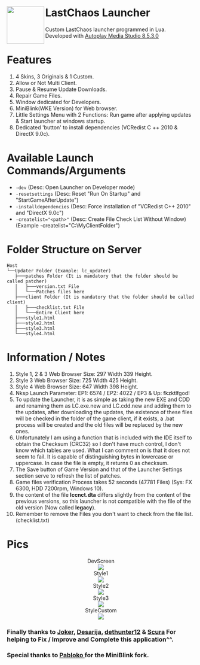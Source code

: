 # LastChaos Launcher <img align="left" src="https://user-images.githubusercontent.com/5092697/138568453-9cbbedb8-7889-4a9d-ac72-5d2dae9bae9f.png" width="100px">

Custom LastChaos launcher programmed in Lua.<br/>
Developed with <a href="https://www.indigorose.com/autoplay-media-studio/">Autoplay Media Studio 8.5.3.0</a>

# Features
1) 4 Skins, 3 Originals & 1 Custom.
2) Allow or Not Multi Client.
3) Pause & Resume Update Downloads.
4) Repair Game Files.
5) Window dedicated for Developers.
6) MiniBlink(WKE Version) for Web browser.
7) Little Settings Menu with 2 Functions: Run game after applying updates & Start launcher at windows startup.
8) Dedicated 'button' to install dependencies (VCRedist C ++ 2010 & DirectX 9.0c).

# Available Launch Commands/Arguments
* ```-dev``` (Desc: Open Launcher on Developer mode)
* ```-resetsettings``` (Desc: Reset "Run On Startup" and "StartGameAfterUpdate")
* ```-installdependencies``` (Desc: Force installation of "VCRedist C++ 2010" and "DirectX 9.0c")
* ```-createlist="<path>"``` (Desc: Create File Check List Without Window) (Example -createlist="C:\MyClientFolder")

# Folder Structure on Server
	Host
	└──Updater Folder (Example: lc_updater)
	   ├───patches Folder (It is mandatory that the folder should be called patcher)
	   │   ├───version.txt File
	   │   └───Patches files here
	   ├───client Folder (It is mandatory that the folder should be called client)
	   │   ├───checklist.txt File
	   │   └───Entire Client here
	   ├───style1.html
	   ├───style2.html
	   ├───style3.html
	   └───style4.html

# Information / Notes
1) Style 1, 2 & 3 Web Browser Size: 297 Width 339 Height.
2) Style 3 Web Browser Size: 725 Width 425 Height.
3) Style 4 Web Browser Size: 647 Width 398 Height.
4) Nksp Launch Parameter: EP1: 6574 / EP2: 4022 / EP3 & Up: fkzktlfgod!
5) To update the Launcher, it is as simple as taking the new EXE and CDD and renaming them as LC.exe.new and LC.cdd.new and adding them to the updates, after downloading the updates, the existence of these files will be checked in the folder of the game client, if it exists, a .bat process will be created and the old files will be replaced by the new ones.
6) Unfortunately I am using a function that is included with the IDE itself to obtain the Checksum (CRC32) so I don't have much control, I don't know which tables are used. What I can comment on is that it does not seem to fail. It is capable of distinguishing bytes in lowercase or uppercase. In case the file is empty, it returns 0 as checksum.
7) The Save button of Game Version and that of the Launcher Settings section serve to refresh the list of patches.
8) Game files verification Process takes 52 seconds (47781 Files) (Sys: FX 6300, HDD 7200rpm, Windows 10).
9) the content of the file __lccnct.dta__ differs slightly from the content of the previous versions, so this launcher is not compatible with the file of the old version (Now called __legacy__).
10) Remember to remove the Files you don't want to check from the file list. (checklist.txt)

# Pics
<p align="center">
 DevScreen
 <br/><img src="https://user-images.githubusercontent.com/5092697/142677740-f0e575f6-21ea-4911-bf6b-5f494cd4f4ae.jpg"><br/>
 Style1
 <br/><img src="https://user-images.githubusercontent.com/5092697/139489253-07000c9f-967f-4839-8c53-55890a560521.jpg"><br/>
 Style2
 <br/><img src="https://user-images.githubusercontent.com/5092697/139490209-c1779f92-dab8-4507-8325-318c537c1450.png"><br/>
 Style3
 <br/><img src="https://user-images.githubusercontent.com/5092697/142678571-a169887b-0d9a-4acf-8dd8-5136a085a983.jpg"><br/>
 StyleCustom
 <br/><img src="https://user-images.githubusercontent.com/5092697/139492719-44fda316-4a81-4c5a-b983-1b8e964a8c28.png"><br/>
</p>

### Finally thanks to [Joker](https://lckb.dev/forum/index.php?/profile/21747-joker/), [Desarija](https://lckb.dev/forum/index.php?/profile/18894-desarija/), [dethunter12](https://lckb.dev/forum/index.php?/profile/2167-dethunter12/)  & [Scura](https://lckb.dev/forum/index.php?/profile/21802-scura/) For helping to Fix / Improve and Complete this application^^.

### Special thanks to [Pabloko ](https://amsspecialist.com/memberlist.php?mode=viewprofile&u=54)for the MiniBlink fork.
